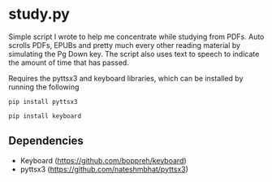 # study.py
Simple script I wrote to help me concentrate while studying from PDFs. Auto scrolls PDFs, EPUBs and pretty much every other reading material by simulating the Pg Down key. The script also uses text to speech to indicate the amount of time that has passed.

Requires the pyttsx3 and keyboard libraries, which can be installed by running the following 

`pip install pyttsx3`

`pip install keyboard`

## Dependencies
* Keyboard (https://github.com/boppreh/keyboard)
* pyttsx3 (https://github.com/nateshmbhat/pyttsx3)
